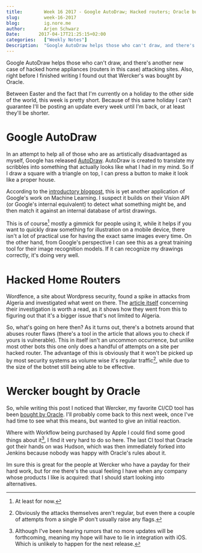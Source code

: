 ```yaml
---
title:        Week 16 2017 - Google AutoDraw; Hacked routers; Oracle buys Wercker
slug:         week-16-2017
blog:         ig.nore.me  
author:       Arjen Schwarz  
Date:       2017-04-17T21:25:15+02:00  
categories:   ["Weekly Notes"]
Description:  "Google AutoDraw helps those who can't draw, and there's another new case of hacked home appliances (routers in this case) attacking sites. As a last minute addition I quickly mention Wercker's purchase by Oracle."
---
```


Google AutoDraw helps those who can't draw, and there's another new case of hacked home appliances (routers in this case) attacking sites. Also, right before I finished writing I found out that Wercker's was bought by Oracle. 

Between Easter and the fact that I'm currently on a holiday to the other side of the world, this week is pretty short. Because of this same holiday I can't guarantee I'll be posting an update every week until I'm back, or at least they'll be shorter.

# Google AutoDraw

In an attempt to help all of those who are as artistically disadvantaged as myself, Google has released [AutoDraw](https://www.autodraw.com/). AutoDraw is created to translate my scribbles into something that actually looks like what I had in my mind. So if I draw a square with a triangle on top, I can press a button to make it look like a proper house.

According to the [introductory blogpost](https://www.blog.google/topics/machine-learning/fast-drawing-everyone/), this is yet another application of Google's work on Machine Learning. I suspect it builds on their Vision API (or Google's internal equivalent) to detect what something might be, and then match it against an internal database of artist drawings.

This is of course[^1] mostly a gimmick for people using it, while it helps if you want to quickly draw something for illustration on a mobile device, there isn't a lot of practical use for having the exact same images every time. On the other hand, from Google's perspective I can see this as a great training tool for their image recognition models. If it can recognize my drawings correctly, it's doing very well.

# Hacked Home Routers

Wordfence, a site about Wordpress security, found a spike in attacks from Algeria and investigated what went on there. The [article itself](https://www.wordfence.com/blog/2017/04/home-routers-attacking-wordpress/) concerning their investigation is worth a read, as it shows how they went from this to figuring out that it's a bigger issue that's not limited to Algeria.

So, what's going on here then? As it turns out, there's a botnets around that abuses router flaws (there's a tool in the article that allows you to check if yours is vulnerable). This in itself isn't an uncommon occurrence, but unlike most other bots this one only does a handful of attempts on a site per hacked router. The advantage of this is obviously that it won't be picked up by most security systems as volume wise it's regular traffic[^2], while due to the size of the botnet still being able to be effective.

# Wercker bought by Oracle

So, while writing this post I noticed that Wercker, my favorite CI/CD tool has been [bought by Oracle](http://blog.wercker.com/oracle). I'll probably come back to this next week, once I've had time to see what this means, but wanted to give an initial reaction. 

Where with Workflow being purchased by Apple I could find some good things about it[^3], I find it very hard to do so here. The last CI tool that Oracle got their hands on was Hudson, which was then immediately forked into Jenkins because nobody was happy with Oracle's rules about it. 

Im sure this is great for the people at Wercker who have a payday for their hard work, but for me there's the usual feeling I have when any company whose products I like is acquired: that I should start looking into alternatives.

[^1]:	At least for now.

[^2]:	Obviously the attacks themselves aren't regular, but even there a couple of attempts from a single IP don't usually raise any flags.

[^3]:	Although I've been hearing rumors that no more updates will be forthcoming, meaning my hope will have to lie in integration with iOS. Which is unlikely to happen for the next release.
